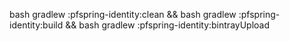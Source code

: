 bash gradlew :pfspring-identity:clean && bash gradlew :pfspring-identity:build && bash gradlew :pfspring-identity:bintrayUpload
